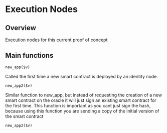 # Execution Nodes

## Overview

Execution nodes for this current proof of concept

## Main functions

```
new_app($v)
```
Called the first time a new smart contract is deployed by an identity node.

```
new_app2($v)
```
Similar function to new_app, but instead of requesting the creation of a new smart contract on the oracle it will just sign an existing smart contract for the first time.
This function is important as you cant just sign the hash, because using this function you are sending a copy of the initial version of the smart contract

```
new_app2($v)
```
